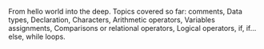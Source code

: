 From hello world into the deep. Topics covered so far: comments, Data types, Declaration, Characters, Arithmetic operators, Variables assignments, Comparisons or relational operators, Logical operators, if, if…else, while loops.

